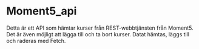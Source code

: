 # Moment5_api
Detta är ett API som hämtar kurser från REST-webbtjänsten från Moment5. Det är även möjligt att lägga till och ta bort kurser.
Datat hämtas, läggs till och raderas med Fetch.
